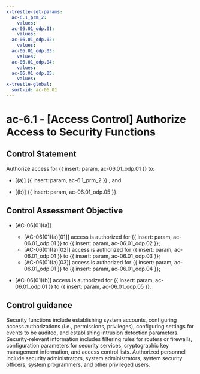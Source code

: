```yaml
---
x-trestle-set-params:
  ac-6.1_prm_2:
    values:
  ac-06.01_odp.01:
    values:
  ac-06.01_odp.02:
    values:
  ac-06.01_odp.03:
    values:
  ac-06.01_odp.04:
    values:
  ac-06.01_odp.05:
    values:
x-trestle-global:
  sort-id: ac-06.01
---
```


# ac-6.1 - \[Access Control\] Authorize Access to Security Functions

## Control Statement

Authorize access for {{ insert: param, ac-06.01_odp.01 }} to:

- \[(a)\] {{ insert: param, ac-6.1_prm_2 }} ; and

- \[(b)\] {{ insert: param, ac-06.01_odp.05 }}.

## Control Assessment Objective

- \[AC-06(01)(a)\]

  - \[AC-06(01)(a)[01]\] access is authorized for {{ insert: param, ac-06.01_odp.01 }} to {{ insert: param, ac-06.01_odp.02 }};
  - \[AC-06(01)(a)[02]\] access is authorized for {{ insert: param, ac-06.01_odp.01 }} to {{ insert: param, ac-06.01_odp.03 }};
  - \[AC-06(01)(a)[03]\] access is authorized for {{ insert: param, ac-06.01_odp.01 }} to {{ insert: param, ac-06.01_odp.04 }};

- \[AC-06(01)(b)\] access is authorized for {{ insert: param, ac-06.01_odp.01 }} to {{ insert: param, ac-06.01_odp.05 }}.

## Control guidance

Security functions include establishing system accounts, configuring access authorizations (i.e., permissions, privileges), configuring settings for events to be audited, and establishing intrusion detection parameters. Security-relevant information includes filtering rules for routers or firewalls, configuration parameters for security services, cryptographic key management information, and access control lists. Authorized personnel include security administrators, system administrators, system security officers, system programmers, and other privileged users.
